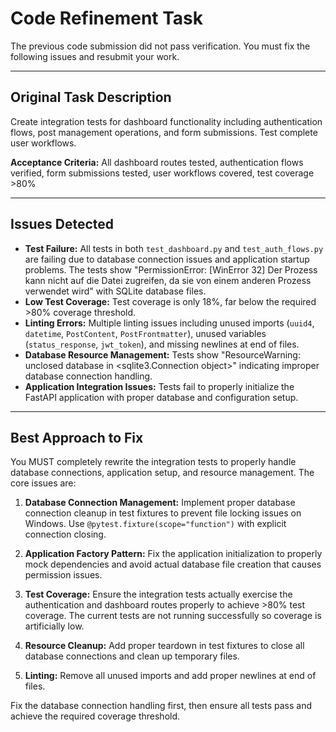 # Code Refinement Task

The previous code submission did not pass verification. You must fix the following issues and resubmit your work.

---

## Original Task Description

Create integration tests for dashboard functionality including authentication flows, post management operations, and form submissions. Test complete user workflows.

**Acceptance Criteria:** All dashboard routes tested, authentication flows verified, form submissions tested, user workflows covered, test coverage >80%

---

## Issues Detected

*   **Test Failure:** All tests in both `test_dashboard.py` and `test_auth_flows.py` are failing due to database connection issues and application startup problems. The tests show "PermissionError: [WinError 32] Der Prozess kann nicht auf die Datei zugreifen, da sie von einem anderen Prozess verwendet wird" with SQLite database files.
*   **Low Test Coverage:** Test coverage is only 18%, far below the required >80% coverage threshold.
*   **Linting Errors:** Multiple linting issues including unused imports (`uuid4`, `datetime`, `PostContent`, `PostFrontmatter`), unused variables (`status_response`, `jwt_token`), and missing newlines at end of files.
*   **Database Resource Management:** Tests show "ResourceWarning: unclosed database in <sqlite3.Connection object>" indicating improper database connection handling.
*   **Application Integration Issues:** Tests fail to properly initialize the FastAPI application with proper database and configuration setup.

---

## Best Approach to Fix

You MUST completely rewrite the integration tests to properly handle database connections, application setup, and resource management. The core issues are:

1. **Database Connection Management:** Implement proper database connection cleanup in test fixtures to prevent file locking issues on Windows. Use `@pytest.fixture(scope="function")` with explicit connection closing.

2. **Application Factory Pattern:** Fix the application initialization to properly mock dependencies and avoid actual database file creation that causes permission issues.

3. **Test Coverage:** Ensure the integration tests actually exercise the authentication and dashboard routes properly to achieve >80% test coverage. The current tests are not running successfully so coverage is artificially low.

4. **Resource Cleanup:** Add proper teardown in test fixtures to close all database connections and clean up temporary files.

5. **Linting:** Remove all unused imports and add proper newlines at end of files.

Fix the database connection handling first, then ensure all tests pass and achieve the required coverage threshold.